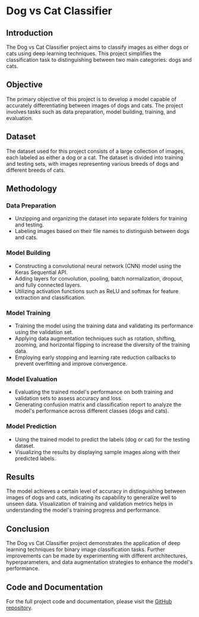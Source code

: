 # Dog vs Cat Classifier

## Introduction

The Dog vs Cat Classifier project aims to classify images as either dogs or cats using deep learning techniques. This project simplifies the classification task to distinguishing between two main categories: dogs and cats.

## Objective

The primary objective of this project is to develop a model capable of accurately differentiating between images of dogs and cats. The project involves tasks such as data preparation, model building, training, and evaluation.

## Dataset

The dataset used for this project consists of a large collection of images, each labeled as either a dog or a cat. The dataset is divided into training and testing sets, with images representing various breeds of dogs and different breeds of cats.

## Methodology

### Data Preparation

- Unzipping and organizing the dataset into separate folders for training and testing.
- Labeling images based on their file names to distinguish between dogs and cats.

### Model Building

- Constructing a convolutional neural network (CNN) model using the Keras Sequential API.
- Adding layers for convolution, pooling, batch normalization, dropout, and fully connected layers.
- Utilizing activation functions such as ReLU and softmax for feature extraction and classification.

### Model Training

- Training the model using the training data and validating its performance using the validation set.
- Applying data augmentation techniques such as rotation, shifting, zooming, and horizontal flipping to increase the diversity of the training data.
- Employing early stopping and learning rate reduction callbacks to prevent overfitting and improve convergence.

### Model Evaluation

- Evaluating the trained model's performance on both training and validation sets to assess accuracy and loss.
- Generating confusion matrix and classification report to analyze the model's performance across different classes (dogs and cats).

### Model Prediction

- Using the trained model to predict the labels (dog or cat) for the testing dataset.
- Visualizing the results by displaying sample images along with their predicted labels.

## Results

The model achieves a certain level of accuracy in distinguishing between images of dogs and cats, indicating its capability to generalize well to unseen data. Visualization of training and validation metrics helps in understanding the model's training progress and performance.

## Conclusion

The Dog vs Cat Classifier project demonstrates the application of deep learning techniques for binary image classification tasks. Further improvements can be made by experimenting with different architectures, hyperparameters, and data augmentation strategies to enhance the model's performance.

## Code and Documentation

For the full project code and documentation, please visit the [GitHub repository](https://github.com/Toldblog/Dogs-Cats-Classifier).
